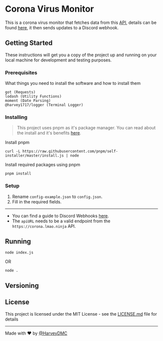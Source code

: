 # Corona Virus Monitor

This is a corona virus monitor that fetches data from this [API](https://corona.lmao.ninja), details can be found [here](https://github.com/NovelCOVID/API), it then sends updates to a Discord webhook.

## Getting Started

These instructions will get you a copy of the project up and running on your local machine for development and testing purposes.

### Prerequisites

What things you need to install the software and how to install them

```
got (Requests)
lodash (Utility Functions)
moment (Date Parsing)
@harvey1717/logger (Terminal Logger)
```

### Installing

> This project uses pnpm as it's package manager. You can read about the install and it's benefits [here](https://pnpm.js.org/).

Install pnpm

```
curl -L https://raw.githubusercontent.com/pnpm/self-installer/master/install.js | node
```

Install required packages using pnpm

```
pnpm install
```

### Setup

1. Rename `config-example.json` to `config.json`.
2. Fill in the required fields.

---

- You can find a guide to Discord Webhooks [here](https://google.com).
- The `apiURL` needs to be a valid endpoint from the `https://corona.lmao.ninja` API.

## Running

```
node index.js
```

OR

```
node .
```

## Versioning

## License

This project is licensed under the MIT License - see the [LICENSE.md](LICENSE.md) file for details

---

Made with ❤ by [@HarveyDMC](https://twitter.com/HarveyDMC)
